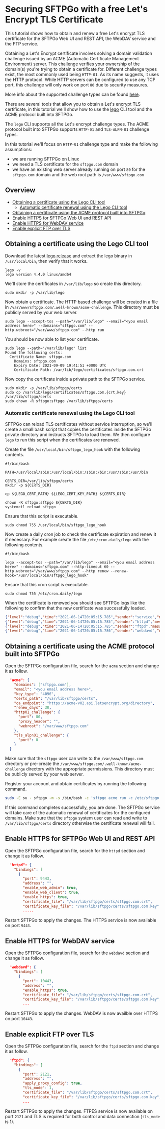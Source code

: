 # Securing SFTPGo with a free Let's Encrypt TLS Certificate

This tutorial shows how to obtain and renew a free Let's encrypt TLS certificate for the SFTPGo Web UI and REST API, the WebDAV service and the FTP service.

Obtaining a Let's Encrypt certificate involves solving a domain validation challenge issued by an ACME (Automatic Certificate Management Environment) server. This challenge verifies your ownership of the domain(s) you're trying to obtain a certificate for. Different challenge types exist, the most commonly used being `HTTP-01`. As its name suggests, it uses the HTTP protocol. While HTTP servers can be configured to use any TCP port, this challenge will only work on port `80` due to security measures.

More info about the supported challenge types can be found [here](https://letsencrypt.org/docs/challenge-types/).

There are several tools that allow you to obtain a Let's encrypt TLS certificate, in this tutorial we'll show how to use the [lego](https://github.com/go-acme/lego) CLI tool and the ACME protocol built into SFTPGo.

The `lego` CLI supports all the Let's encrypt challenge types.
The ACME protocol built into SFTPGo supports `HTTP-01` and `TLS-ALPN-01` challenge types.

In this tutorial we'll focus on `HTTP-01` challenge type and make the following assumptions:

- we are running SFTPGo on Linux
- we need a TLS certificate for the `sftpgo.com` domain
- we have an existing web server already running on port `80` for the `sftpgo.com` domain and the web root path is `/var/www/sftpgo.com`

## Overview

- [Obtaining a certificate using the Lego CLI tool](#Obtaining-a-certificate-using-the-Lego-CLI-tool)
  - [Automatic certificate renewal using the Lego CLI tool](#Automatic-certificate-renewal-using-the-Lego-CLI-tool)
- [Obtaining a certificate using the ACME protocol built into SFTPGo](#Obtaining-a-certificate-using-the-ACME-protocol-built-into-SFTPGo)
- [Enable HTTPS for SFTPGo Web UI and REST API](#Enable-HTTPS-for-SFTPGo-Web-UI-and-REST-API)
- [Enable HTTPS for WebDAV service](#Enable-HTTPS-for-WebDAV-service)
- [Enable explicit FTP over TLS](#Enable-explicit-FTP-over-TLS)

## Obtaining a certificate using the Lego CLI tool

Download the latest [lego release](https://github.com/go-acme/lego/releases) and extract the lego binary in `/usr/local/bin`, then verify that it works.

```shell
lego -v
lego version 4.4.0 linux/amd64
```

We'll store the certificates in `/var/lib/lego` so create this directory.

```shell
sudo mkdir -p /var/lib/lego
```

Now obtain a certificate. The HTTP based challenge will be created in a file in `/var/www/sftpgo.com/.well-known/acme-challenge`. This directory must be publicly served by your web server.

```shell
sudo lego --accept-tos --path="/var/lib/lego" --email="<you email address here>" --domains="sftpgo.com" --http.webroot="/var/www/sftpgo.com" --http run
```

You should be now able to list your certificate.

```shell
sudo lego --path="/var/lib/lego" list
Found the following certs:
  Certificate Name: sftpgo.com
    Domains: sftpgo.com
    Expiry Date: 2021-09-09 19:41:51 +0000 UTC
    Certificate Path: /var/lib/lego/certificates/sftpgo.com.crt
```

Now copy the certificate inside a private path to the SFTPGo service.

```shell
sudo mkdir -p /var/lib/sftpgo/certs
sudo cp /var/lib/lego/certificates/sftpgo.com.{crt,key} /var/lib/sftpgo/certs
sudo chown -R sftpgo:sftpgo /var/lib/sftpgo/certs
```

### Automatic certificate renewal using the Lego CLI tool

SFTPGo can reload TLS certificates without service interruption, so we'll create a small bash script that copies the certificates inside the SFTPGo private directory and instructs SFTPGo to load them. We then configure `lego` to run this script when the certificates are renewed.

Create the file `/usr/local/bin/sftpgo_lego_hook` with the following contents.

```shell
#!/bin/bash

PATH=/usr/local/sbin:/usr/local/bin:/sbin:/bin:/usr/sbin:/usr/bin

CERTS_DIR=/var/lib/sftpgo/certs
mkdir -p ${CERTS_DIR}

cp ${LEGO_CERT_PATH} ${LEGO_CERT_KEY_PATH} ${CERTS_DIR}

chown -R sftpgo:sftpgo ${CERTS_DIR}
systemctl reload sftpgo
```

Ensure that this script is executable.

```shell
sudo chmod 755 /usr/local/bin/sftpgo_lego_hook
```

Now create a daily cron job to check the certificate expiration and renew it if necessary. For example create the file `/etc/cron.daily/lego` with the following contents.

```shell
#!/bin/bash

lego --accept-tos --path="/var/lib/lego" --email="<you email address here>" --domains="sftpgo.com" --http-timeout 60 --http.webroot="/var/www/sftpgo.com" --http renew --renew-hook="/usr/local/bin/sftpgo_lego_hook"
```

Ensure that this cron script is executable.

```shell
sudo chmod 755 /etc/cron.daily/lego
```

When the certificate is renewed you should see SFTPGo logs like the following to confirm that the new certificate was successfully loaded.

```json
{"level":"debug","time":"2021-06-14T20:05:15.785","sender":"service","message":"Received reload request"}
{"level":"debug","time":"2021-06-14T20:05:15.785","sender":"httpd","message":"TLS certificate \"/var/lib/sftpgo/certs/sftpgo.com.crt\" successfully loaded"}
{"level":"debug","time":"2021-06-14T20:05:15.785","sender":"ftpd","message":"TLS certificate \"/var/lib/sftpgo/certs/sftpgo.com.crt\" successfully loaded"}
{"level":"debug","time":"2021-06-14T20:05:15.786","sender":"webdavd","message":"TLS certificate \"/var/lib/sftpgo/certs/sftpgo.com.crt\" successfully loaded"}
```

## Obtaining a certificate using the ACME protocol built into SFTPGo

Open the SFTPGo configuration file, search for the `acme` section and change it as follow.

```json
  "acme": {
    "domains": ["sftpgo.com"],
    "email": "<you email address here>",
    "key_type": "4096",
    "certs_path": "/var/lib/sftpgo/certs",
    "ca_endpoint": "https://acme-v02.api.letsencrypt.org/directory",
    "renew_days": 30,
    "http01_challenge": {
      "port": 80,
      "proxy_header": "",
      "webroot": "/var/www/sftpgo.com"
    },
    "tls_alpn01_challenge": {
      "port": 0
    }
  }
```

Make sure that the `sftpgo` user can write to the `/var/www/sftpgo.com` directory or pre-create the `/var/www/sftpgo.com/.well-known/acme-challenge` directory with the appropriate permissions.
This directory must be publicly served by your web server.

Register your account and obtain certificates by running the following command.

```bash
sudo -E su - sftpgo -m -s /bin/bash -c 'sftpgo acme run -c /etc/sftpgo'
```

If this command completes successfully, you are done. The SFTPGo service will take care of the automatic renewal of certificates for the configured domains. Make sure that the `sftpgo` system user can read and write to `/var/lib/sftpgo/certs` directory otherwise the certificate renewal will fail.

## Enable HTTPS for SFTPGo Web UI and REST API

Open the SFTPGo configuration file, search for the `httpd` section and change it as follow.

```json
  "httpd": {
    "bindings": [
      {
        "port": 9443,
        "address": "",
        "enable_web_admin": true,
        "enable_web_client": true,
        "enable_https": true,
        "certificate_file": "/var/lib/sftpgo/certs/sftpgo.com.crt",
        "certificate_key_file": "/var/lib/sftpgo/certs/sftpgo.com.key",
        .....
```

Restart SFTPGo to apply the changes. The HTTPS service is now available on port `9443`.

## Enable HTTPS for WebDAV service

Open the SFTPGo configuration file, search for the `webdavd` section and change it as follow.

```json
  "webdavd": {
    "bindings": [
      {
        "port": 10443,
        "address": "",
        "enable_https": true,
        "certificate_file": "/var/lib/sftpgo/certs/sftpgo.com.crt",
        "certificate_key_file": "/var/lib/sftpgo/certs/sftpgo.com.key",
        ...
```

Restart SFTPGo to apply the changes. WebDAV is now availble over HTTPS on port `10443`.

## Enable explicit FTP over TLS

Open the SFTPGo configuration file, search for the `ftpd` section and change it as follow.

```json
  "ftpd": {
    "bindings": [
      {
        "port": 2121,
        "address": "",
        "apply_proxy_config": true,
        "tls_mode": 1,
        "certificate_file": "/var/lib/sftpgo/certs/sftpgo.com.crt",
        "certificate_key_file": "/var/lib/sftpgo/certs/sftpgo.com.key",
        ...
```

Restart SFTPGo to apply the changes. FTPES service is now available on port `2121` and TLS is required for both control and data connection (`tls_mode` is 1).
